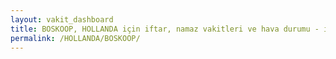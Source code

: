 ```yaml
---
layout: vakit_dashboard
title: BOSKOOP, HOLLANDA için iftar, namaz vakitleri ve hava durumu - ilçe/eyalet seç
permalink: /HOLLANDA/BOSKOOP/
---
```


<script type="text/javascript">
  var GLOBAL_COUNTRY = 'HOLLANDA';
  var GLOBAL_CITY = 'BOSKOOP';
  var GLOBAL_STATE = '';
  var lat = 72;
  var lon = 21;
</script>
